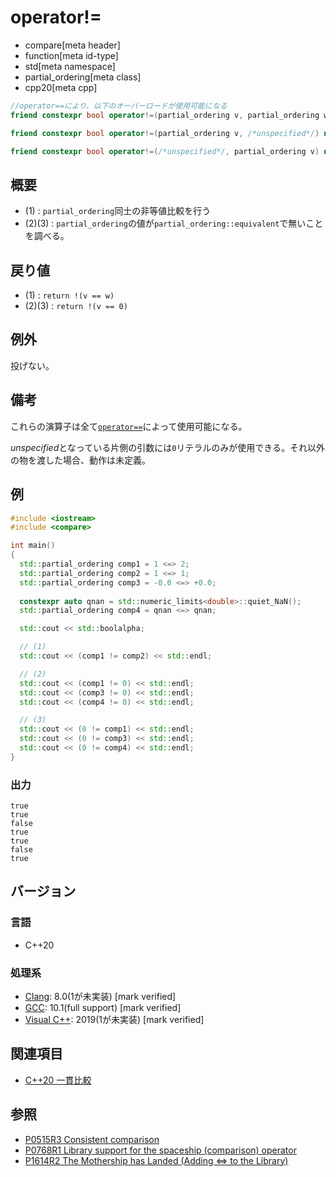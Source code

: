 # operator!=

* compare[meta header]
* function[meta id-type]
* std[meta namespace]
* partial_ordering[meta class]
* cpp20[meta cpp]

```cpp
//operator==により、以下のオーバーロードが使用可能になる        
friend constexpr bool operator!=(partial_ordering v, partial_ordering w) noexcept; // (1)

friend constexpr bool operator!=(partial_ordering v, /*unspecified*/) noexcept;   // (2)

friend constexpr bool operator!=(/*unspecified*/, partial_ordering v) noexcept;   // (3)
```

## 概要

- (1) : `partial_ordering`同士の非等値比較を行う
- (2)(3) : `partial_ordering`の値が`partial_ordering::equivalent`で無いことを調べる。

## 戻り値

- (1) : `return !(v == w)`
- (2)(3) : `return !(v == 0)`


## 例外

投げない。

## 備考

これらの演算子は全て[`operator==`](op_equal.md)によって使用可能になる。

*unspecified*となっている片側の引数には`0`リテラルのみが使用できる。それ以外の物を渡した場合、動作は未定義。

## 例
```cpp example
#include <iostream>
#include <compare>

int main()
{
  std::partial_ordering comp1 = 1 <=> 2;
  std::partial_ordering comp2 = 1 <=> 1;
  std::partial_ordering comp3 = -0.0 <=> +0.0;
  
  constexpr auto qnan = std::numeric_limits<double>::quiet_NaN();
  std::partial_ordering comp4 = qnan <=> qnan;

  std::cout << std::boolalpha;

  // (1)
  std::cout << (comp1 != comp2) << std::endl;

  // (2) 
  std::cout << (comp1 != 0) << std::endl;
  std::cout << (comp3 != 0) << std::endl;
  std::cout << (comp4 != 0) << std::endl;

  // (3)
  std::cout << (0 != comp1) << std::endl;
  std::cout << (0 != comp3) << std::endl;
  std::cout << (0 != comp4) << std::endl;
}
```

### 出力
```
true
true
false
true
true
false
true
```

## バージョン
### 言語
- C++20

### 処理系
- [Clang](/implementation.md#clang): 8.0(1が未実装) [mark verified]
- [GCC](/implementation.md#gcc): 10.1(full support) [mark verified]
- [Visual C++](/implementation.md#visual_cpp): 2019(1が未実装) [mark verified]

## 関連項目

- [C++20 一貫比較](/lang/cpp20/consistent_comparison.md)


## 参照

- [P0515R3 Consistent comparison](http://wg21.link/p0515)
- [P0768R1 Library support for the spaceship (comparison) operator](http://wg21.link/p0768)
- [P1614R2 The Mothership has Landed (Adding <=> to the Library)](http://wg21.link/p1614)